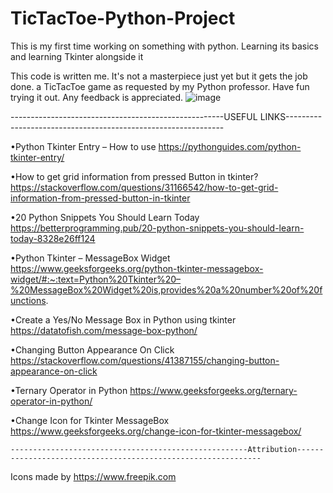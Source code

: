 # TicTacToe-Python-Project                              

This is my first time working on something with python. Learning its basics and learning Tkinter alongside it 

This code is written me. It's not a masterpiece just yet but it gets the job done. a TicTacToe game as requested by my Python professor.
Have fun trying it out.
Any feedback is appreciated. ![image](https://user-images.githubusercontent.com/33662900/117556233-93eb0700-b05e-11eb-8f8a-825a5c054283.png)


-----------------------------------------------------USEFUL LINKS--------------------------------------------------------------

•Python Tkinter Entry – How to use
  https://pythonguides.com/python-tkinter-entry/

•How to get grid information from pressed Button in tkinter?
  https://stackoverflow.com/questions/31166542/how-to-get-grid-information-from-pressed-button-in-tkinter

•20 Python Snippets You Should Learn Today
  https://betterprogramming.pub/20-python-snippets-you-should-learn-today-8328e26ff124

•Python Tkinter – MessageBox Widget
  https://www.geeksforgeeks.org/python-tkinter-messagebox-widget/#:~:text=Python%20Tkinter%20–%20MessageBox%20Widget%20is,provides%20a%20number%20of%20functions.

•Create a Yes/No Message Box in Python using tkinter
  https://datatofish.com/message-box-python/

•Changing Button Appearance On Click
  https://stackoverflow.com/questions/41387155/changing-button-appearance-on-click

•Ternary Operator in Python
  https://www.geeksforgeeks.org/ternary-operator-in-python/

•Change Icon for Tkinter MessageBox
  https://www.geeksforgeeks.org/change-icon-for-tkinter-messagebox/
  
    -----------------------------------------------------Attribution--------------------------------------------------------------
  Icons made by https://www.freepik.com

